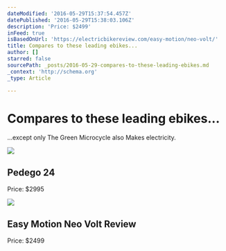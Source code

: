```yaml
---
dateModified: '2016-05-29T15:37:54.457Z'
datePublished: '2016-05-29T15:38:03.106Z'
description: 'Price: $2499'
inFeed: true
isBasedOnUrl: 'https://electricbikereview.com/easy-motion/neo-volt/'
title: Compares to these leading ebikes...
author: []
starred: false
sourcePath: _posts/2016-05-29-compares-to-these-leading-ebikes.md
_context: 'http://schema.org'
_type: Article

---
```

# Compares to these leading ebikes...

...except only The Green Microcycle also Makes electricity.

<article style=""><img src="https://s3-us-west-2.amazonaws.com/the-grid-img/p/b611ddec0939157c9150c6cee9956fbbb63c569e.jpg" /><h1>Pedego 24</h1><p>Price: $2995</p></article>

<article style=""><img src="https://s3-us-west-2.amazonaws.com/the-grid-img/p/aaefb8de9e8c42b125df0829508f7aa6e96c20e3.jpg" /><h1>Easy Motion Neo Volt Review</h1><p>Price: $2499</p></article>